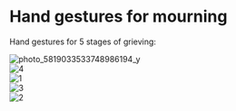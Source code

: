 # Hand gestures for mourning
Hand gestures for 5 stages of grieving:

![photo_5819033533748986194_y](https://user-images.githubusercontent.com/116266413/207290644-17f2f7cc-d81c-491f-81ad-2b1151eca15a.jpg)
<br>
![4](https://user-images.githubusercontent.com/116266413/207167078-55386684-553a-48fc-b5cc-16653dbe28c7.jpg)
<br>
![1](https://user-images.githubusercontent.com/116266413/207167082-34296792-bc90-4ad2-acdc-266d71138bc5.jpg)
<br>
![3](https://user-images.githubusercontent.com/116266413/207167083-23566fde-e115-4f99-9645-622785e95fcc.jpg)
<br>
![2](https://user-images.githubusercontent.com/116266413/207167086-6c4a5823-16a4-43dd-a86f-cbe4da793377.jpg)
